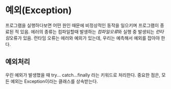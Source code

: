 예외(Exception)
===========================
프로그램을 실행하다보면 어떤 원인 때문에 비정상적인 동작을 일으키며 프로그램이 종료된 적 있음.
에러의 종류는 컴파일할때 발생하는 *컴파일오류*와 실행 중 발생되는 *런타임*오류가 있음.
런타임 오류는 에러와 예외가 있는데, 우리는 예측해서 예외를 잡아야 한다.

예외처리
-----------------
우린 예외가 발생했을 때 try... catch...finally 라는 키워드로 처리한다.
중요한 점은, 모든 예외는 Exception이라는 클래스를 상속받는다.

